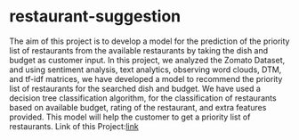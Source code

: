 # restaurant-suggestion

The aim of this project is to develop a model for the prediction of the priority list of restaurants from the available restaurants by taking the dish and budget as customer input. In this project, we analyzed the Zomato Dataset, and using sentiment analysis, text analytics, observing word clouds, DTM, and tf-idf matrices, we have developed a model to recommend the priority list of restaurants for the searched dish and budget. We have used a decision tree classification algorithm, for the classification of restaurants based on available budget, rating of the restaurant, and extra features provided. This model will help the customer to get a priority list of restaurants.
Link of this Project:[link](https://tiwarianjani.github.io/restaurant-suggestion/)
